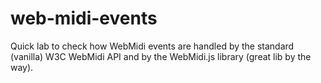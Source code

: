 # web-midi-events

Quick lab to check how WebMidi events are handled by the standard (vanilla) W3C WebMidi API and by the WebMidi.js library (great lib by the way).
